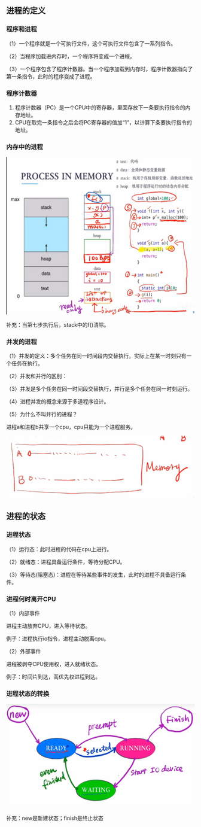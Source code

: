 ## 进程的定义

### 程序和进程

（1）一个程序就是一个可执行文件，这个可执行文件包含了一系列指令。

（2）当程序加载进内存时，一个程序将变成一个进程。

（3）一个程序包含了程序计数器。当一个程序加载到内存时，程序计数器指向了第一条指令，此时的程序变成了进程。



### 程序计数器

1. 程序计数器（PC）是一个CPU中的寄存器，里面存放下一条要执行指令的内存地址。
2. CPU在取完一条指令之后会将PC寄存器的值加“1”，以计算下条要执行指令的地址。



### 内存中的进程

![image-20240616185944421](进程概念.assets/image-20240616185944421.png)

补充：当第七步执行后，stack中的f()清除。



### 并发的进程

（1）并发的定义：多个任务在同一时间段内交替执行。实际上在某一时刻只有一个任务在执行。

（2）并发和并行的区别：

（3）并发是多个任务在同一时间段交替执行，并行是多个任务在同一时刻运行。

（4）进程并发的概念来源于多道程序设计。

（5）为什么不叫并行的进程？

进程a和进程b共享一个cpu，cpu只能为一个进程服务。

![image-20240616192117213](进程概念.assets/image-20240616192117213.png)



## 进程的状态

### 进程状态

（1）运行态：此时进程的代码在cpu上进行。

（2）就绪态：进程具备运行条件，等待分配CPU。

（3）等待态(阻塞态)：进程在等待某些事件的发生，此时的进程不具备运行条件。



### 进程何时离开CPU

（1）内部事件

进程主动放弃CPU，进入等待状态。

例子：进程执行io指令，进程主动脱离cpu。

（2）外部事件

进程被剥夺CPU使用权，进入就绪状态。

例子：时间片到达，高优先权进程到达。



### 进程状态的转换

![image-20240616215711175](进程概念.assets/image-20240616215711175.png)

补充：new是新建状态；finish是终止状态